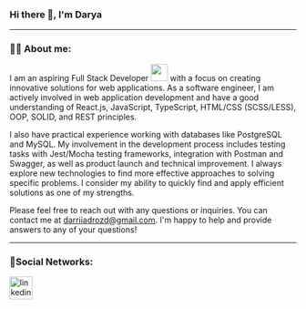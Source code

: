 ### Hi there 👋,  I'm Darya 

---

### :man_technologist: About me:


I am an aspiring Full Stack Developer <img src="https://media.giphy.com/media/WUlplcMpOCEmTGBtBW/giphy.gif" width="30px"> with a focus on creating innovative solutions for web applications. As a software engineer, I am actively involved in web application development and have a good understanding of React.js, JavaScript, TypeScript, HTML/CSS (SCSS/LESS), OOP, SOLID, and REST principles.

I also have practical experience working with databases like PostgreSQL and MySQL. My involvement in the development process includes testing tasks with Jest/Mocha testing frameworks, integration with Postman and Swagger, as well as product launch and technical improvement. I always explore new technologies to find more effective approaches to solving specific problems. I consider my ability to quickly find and apply efficient solutions as one of my strengths.

Please feel free to reach out with any questions or inquiries. You can contact me at darriiadrozd@gmail.com. I'm happy to help and provide answers to any of your questions!

---
### 🤝Social Networks:

  <div id="badges">
    <a href="https://www.linkedin.com/in/darya-drozd-8785b5286?lipi=urn%3Ali%3Apage%3Ad_flagship3_profile_view_base_contact_details%3BTfNwjq0fR4KWNY%2Bh3tR7Bw%3D%3D" target="_blank">
      <img src="https://cdn-icons-png.flaticon.com/512/2504/2504799.png" width="40" height="40" alt="linkedin" />
    </a>
